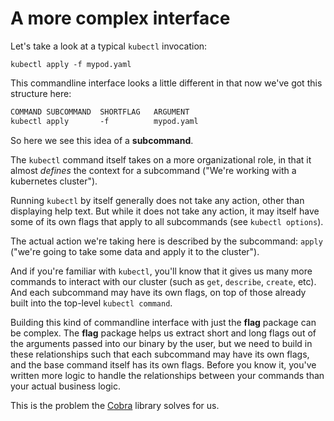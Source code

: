 # A more complex interface


Let's take a look at a typical `kubectl` invocation:

```shell
kubectl apply -f mypod.yaml
```

This commandline interface looks a little different in that now we've got this
structure here:

```txt
COMMAND SUBCOMMAND  SHORTFLAG   ARGUMENT
kubectl apply       -f          mypod.yaml
```
So here we see this idea of a **subcommand**.

The `kubectl` command itself takes on a more organizational role, in that it
almost _defines_ the context for a subcommand ("We're working with a kubernetes
cluster").

Running `kubectl` by itself generally does not take any action, other
than displaying help text. But while it does not take any action, it may itself
have some of its own flags that apply to all subcommands (see `kubectl
options`).

The actual action we're taking here is described by the subcommand: `apply`
("we're going to take some data and apply it to the cluster").

And if you're familiar with `kubectl`, you'll know that it gives us many more
commands to interact with our cluster (such as `get`, `describe`, `create`,
etc). And each subcommand may have its own flags, on top of those already built
into the top-level `kubectl command`. 

Building this kind of commandline interface with just the **flag** package can
be complex. The **flag** package helps us extract short and long flags out of
the arguments passed into our binary by the user, but we need to build in these
relationships such that each subcommand may have its own flags, and the base
command itself has its own flags. Before you know it, you've written more logic
to handle the relationships between your commands than your actual business
logic.

This is the problem the [Cobra](cobra.dev) library solves for us.
